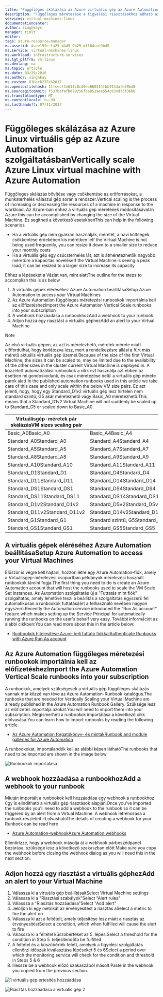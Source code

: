 ```yaml
---
title: "Függőleges skálázása az Azure virtuális gép az Azure Automation szolgáltatásban |} Microsoft Docs"
description: "Függőleges méretezése a figyelési riasztásokhoz adható az Azure Automation szolgáltatásban válaszul egy Linux virtuális gép"
services: virtual-machines-linux
documentationcenter: 
author: singhkays
manager: timlt
editor: 
tags: azure-resource-manager
ms.assetid: dcee199e-fa25-44d5-9b25-df564cee9b45
ms.service: virtual-machines-linux
ms.workload: infrastructure-services
ms.tgt_pltfrm: vm-linux
ms.devlang: na
ms.topic: article
ms.date: 03/29/2016
ms.author: singhkay
ms.custom: H1Hack27Feb2017
ms.openlocfilehash: 1ffcecf1e61fc0cd9ee668514fbb913dafe39bd8
ms.sourcegitcommit: f537befafb079256fba0529ee554c034d73f36b0
ms.translationtype: MT
ms.contentlocale: hu-HU
ms.lasthandoff: 07/11/2017
---
```

# <a name="vertically-scale-azure-linux-virtual-machine-with-azure-automation"></a><span data-ttu-id="6ddfd-103">Függőleges skálázása az Azure Linux virtuális gép az Azure Automation szolgáltatásban</span><span class="sxs-lookup"><span data-stu-id="6ddfd-103">Vertically scale Azure Linux virtual machine with Azure Automation</span></span>
<span data-ttu-id="6ddfd-104">Függőleges skálázás bővítése vagy csökkentése az erőforrásokat, a munkaterhelés válaszul gép során a rendszer.</span><span class="sxs-lookup"><span data-stu-id="6ddfd-104">Vertical scaling is the process of increasing or decreasing the resources of a machine in response to the workload.</span></span> <span data-ttu-id="6ddfd-105">Az Azure-ban ehhez a virtuális gép méretének módosításával.</span><span class="sxs-lookup"><span data-stu-id="6ddfd-105">In Azure this can be accomplished by changing the size of the Virtual Machine.</span></span> <span data-ttu-id="6ddfd-106">Ez segítheti a következő esetekben</span><span class="sxs-lookup"><span data-stu-id="6ddfd-106">This can help in the following scenarios</span></span>

* <span data-ttu-id="6ddfd-107">Ha a virtuális gép nem gyakran használják, méretét, a havi költségek csökkentése érdekében kis méretben le</span><span class="sxs-lookup"><span data-stu-id="6ddfd-107">If the Virtual Machine is not being used frequently, you can resize it down to a smaller size to reduce your monthly costs</span></span>
* <span data-ttu-id="6ddfd-108">Ha a virtuális gép egy csúcsterhelés lát, azt is átméretezhetők nagyobb méretűre a kapacitás növelése</span><span class="sxs-lookup"><span data-stu-id="6ddfd-108">If the Virtual Machine is seeing a peak load, it can be resized to a larger size to increase its capacity</span></span>

<span data-ttu-id="6ddfd-109">Ehhez a lépéseket a Vázlat van, mint alatt</span><span class="sxs-lookup"><span data-stu-id="6ddfd-109">The outline for the steps to accomplish this is as below</span></span>

1. <span data-ttu-id="6ddfd-110">A virtuális gépek eléréséhez Azure Automation beállítása</span><span class="sxs-lookup"><span data-stu-id="6ddfd-110">Setup Azure Automation to access your Virtual Machines</span></span>
2. <span data-ttu-id="6ddfd-111">Az Azure Automation függőleges méretezési runbookok importálnia kell az előfizetéshez</span><span class="sxs-lookup"><span data-stu-id="6ddfd-111">Import the Azure Automation Vertical Scale runbooks into your subscription</span></span>
3. <span data-ttu-id="6ddfd-112">A webhook hozzáadása a runbookhoz</span><span class="sxs-lookup"><span data-stu-id="6ddfd-112">Add a webhook to your runbook</span></span>
4. <span data-ttu-id="6ddfd-113">Adjon hozzá egy riasztást a virtuális géphez</span><span class="sxs-lookup"><span data-stu-id="6ddfd-113">Add an alert to your Virtual Machine</span></span>

> [!NOTE]
> <span data-ttu-id="6ddfd-114">Az első virtuális gépen, az azt is méretezhető, méretek mérete miatt előfordulhat, hogy korlátozva lesz, mert a rendelkezésre állási a fürt más méretű aktuális virtuális gép üzemel.</span><span class="sxs-lookup"><span data-stu-id="6ddfd-114">Because of the size of the first Virtual Machine, the sizes it can be scaled to, may be limited due to the availability of the other sizes in the cluster current Virtual Machine is deployed in.</span></span> <span data-ttu-id="6ddfd-115">A közzétett automatizálási runbookok a cikk ezt használja azt ebben az esetben mi gondoskodunk, és csak méretezése belül a virtuális gép mérete párok alatt.</span><span class="sxs-lookup"><span data-stu-id="6ddfd-115">In the published automation runbooks used in this article we take care of this case and only scale within the below VM size pairs.</span></span> <span data-ttu-id="6ddfd-116">Ez azt jelenti, hogy, hogy egy Standard_D1v2 virtuális gép lesz hirtelen nem standard szintű, G5 akár méretezhető vagy Basic_A0 méretezhető.</span><span class="sxs-lookup"><span data-stu-id="6ddfd-116">This means that a Standard_D1v2 Virtual Machine will not suddenly be scaled up to Standard_G5 or scaled down to Basic_A0.</span></span>
> 
> | <span data-ttu-id="6ddfd-117">Virtuálisgép-méretek pár skálázás</span><span class="sxs-lookup"><span data-stu-id="6ddfd-117">VM sizes scaling pair</span></span> |  |
> | --- | --- |
> | <span data-ttu-id="6ddfd-118">Basic_A0</span><span class="sxs-lookup"><span data-stu-id="6ddfd-118">Basic_A0</span></span> |<span data-ttu-id="6ddfd-119">Basic_A4</span><span class="sxs-lookup"><span data-stu-id="6ddfd-119">Basic_A4</span></span> |
> | <span data-ttu-id="6ddfd-120">Standard_A0</span><span class="sxs-lookup"><span data-stu-id="6ddfd-120">Standard_A0</span></span> |<span data-ttu-id="6ddfd-121">Standard_A4</span><span class="sxs-lookup"><span data-stu-id="6ddfd-121">Standard_A4</span></span> |
> | <span data-ttu-id="6ddfd-122">Standard_A5</span><span class="sxs-lookup"><span data-stu-id="6ddfd-122">Standard_A5</span></span> |<span data-ttu-id="6ddfd-123">Standard_A7</span><span class="sxs-lookup"><span data-stu-id="6ddfd-123">Standard_A7</span></span> |
> | <span data-ttu-id="6ddfd-124">Standard_A8</span><span class="sxs-lookup"><span data-stu-id="6ddfd-124">Standard_A8</span></span> |<span data-ttu-id="6ddfd-125">Standard_A9</span><span class="sxs-lookup"><span data-stu-id="6ddfd-125">Standard_A9</span></span> |
> | <span data-ttu-id="6ddfd-126">Standard_A10</span><span class="sxs-lookup"><span data-stu-id="6ddfd-126">Standard_A10</span></span> |<span data-ttu-id="6ddfd-127">Standard_A11</span><span class="sxs-lookup"><span data-stu-id="6ddfd-127">Standard_A11</span></span> |
> | <span data-ttu-id="6ddfd-128">Standard_D1</span><span class="sxs-lookup"><span data-stu-id="6ddfd-128">Standard_D1</span></span> |<span data-ttu-id="6ddfd-129">Standard_D4</span><span class="sxs-lookup"><span data-stu-id="6ddfd-129">Standard_D4</span></span> |
> | <span data-ttu-id="6ddfd-130">Standard_D11</span><span class="sxs-lookup"><span data-stu-id="6ddfd-130">Standard_D11</span></span> |<span data-ttu-id="6ddfd-131">Standard_D14</span><span class="sxs-lookup"><span data-stu-id="6ddfd-131">Standard_D14</span></span> |
> | <span data-ttu-id="6ddfd-132">Standard_DS1</span><span class="sxs-lookup"><span data-stu-id="6ddfd-132">Standard_DS1</span></span> |<span data-ttu-id="6ddfd-133">Standard_DS4</span><span class="sxs-lookup"><span data-stu-id="6ddfd-133">Standard_DS4</span></span> |
> | <span data-ttu-id="6ddfd-134">Standard_DS11</span><span class="sxs-lookup"><span data-stu-id="6ddfd-134">Standard_DS11</span></span> |<span data-ttu-id="6ddfd-135">Standard_DS14</span><span class="sxs-lookup"><span data-stu-id="6ddfd-135">Standard_DS14</span></span> |
> | <span data-ttu-id="6ddfd-136">Standard_D1v2</span><span class="sxs-lookup"><span data-stu-id="6ddfd-136">Standard_D1v2</span></span> |<span data-ttu-id="6ddfd-137">Standard_D5v2</span><span class="sxs-lookup"><span data-stu-id="6ddfd-137">Standard_D5v2</span></span> |
> | <span data-ttu-id="6ddfd-138">Standard_D11v2</span><span class="sxs-lookup"><span data-stu-id="6ddfd-138">Standard_D11v2</span></span> |<span data-ttu-id="6ddfd-139">Standard_D14v2</span><span class="sxs-lookup"><span data-stu-id="6ddfd-139">Standard_D14v2</span></span> |
> | <span data-ttu-id="6ddfd-140">Standard_G1</span><span class="sxs-lookup"><span data-stu-id="6ddfd-140">Standard_G1</span></span> |<span data-ttu-id="6ddfd-141">Standard szintű, G5</span><span class="sxs-lookup"><span data-stu-id="6ddfd-141">Standard_G5</span></span> |
> | <span data-ttu-id="6ddfd-142">Standard_GS1</span><span class="sxs-lookup"><span data-stu-id="6ddfd-142">Standard_GS1</span></span> |<span data-ttu-id="6ddfd-143">Standard_GS5</span><span class="sxs-lookup"><span data-stu-id="6ddfd-143">Standard_GS5</span></span> |
> 
> 

## <a name="setup-azure-automation-to-access-your-virtual-machines"></a><span data-ttu-id="6ddfd-144">A virtuális gépek eléréséhez Azure Automation beállítása</span><span class="sxs-lookup"><span data-stu-id="6ddfd-144">Setup Azure Automation to access your Virtual Machines</span></span>
<span data-ttu-id="6ddfd-145">Először is végre kell hajtani, hozzon létre egy Azure Automation-fiók, amely a Virtuálisgép-méretezési csoportban példányok méretezési használt runbookok tárolni fogja.</span><span class="sxs-lookup"><span data-stu-id="6ddfd-145">The first thing you need to do is create an Azure Automation account that will host the runbooks used to scale the VM Scale Set instances.</span></span> <span data-ttu-id="6ddfd-146">Az Automation szolgáltatás új a "Futtatás mint fiók" szolgáltatás, amely lehetővé teszi a beállítás a szolgáltatás egyszerű fel automatikusan a runbookok futtatásáért a felhasználó nevében nagyon egyszerű.</span><span class="sxs-lookup"><span data-stu-id="6ddfd-146">Recently the Automation service introduced the "Run As account" feature which makes setting up the Service Principal for automatically running the runbooks on the user's behalf very easy.</span></span> <span data-ttu-id="6ddfd-147">További információt az alábbi cikkben:</span><span class="sxs-lookup"><span data-stu-id="6ddfd-147">You can read more about this in the article below:</span></span>

* [<span data-ttu-id="6ddfd-148">Runbookok hitelesítése Azure-beli futtató fiókkal</span><span class="sxs-lookup"><span data-stu-id="6ddfd-148">Authenticate Runbooks with Azure Run As account</span></span>](../../automation/automation-sec-configure-azure-runas-account.md)

## <a name="import-the-azure-automation-vertical-scale-runbooks-into-your-subscription"></a><span data-ttu-id="6ddfd-149">Az Azure Automation függőleges méretezési runbookok importálnia kell az előfizetéshez</span><span class="sxs-lookup"><span data-stu-id="6ddfd-149">Import the Azure Automation Vertical Scale runbooks into your subscription</span></span>
<span data-ttu-id="6ddfd-150">A runbookok, amelyek szükségesek a virtuális gép függőleges skálázás vannak már közzé van téve az Azure Automation-Runbook katalógus.</span><span class="sxs-lookup"><span data-stu-id="6ddfd-150">The runbooks that are needed for Vertically Scaling your Virtual Machine are already published in the Azure Automation Runbook Gallery.</span></span> <span data-ttu-id="6ddfd-151">Szüksége lesz az előfizetés importálja azokat.</span><span class="sxs-lookup"><span data-stu-id="6ddfd-151">You will need to import them into your subscription.</span></span> <span data-ttu-id="6ddfd-152">Megismerheti a runbookok importálása a következő cikk elolvasása.</span><span class="sxs-lookup"><span data-stu-id="6ddfd-152">You can learn how to import runbooks by reading the following article.</span></span>

* [<span data-ttu-id="6ddfd-153">Az Azure Automation forgatókönyv- és minták</span><span class="sxs-lookup"><span data-stu-id="6ddfd-153">Runbook and module galleries for Azure Automation</span></span>](../../automation/automation-runbook-gallery.md)

<span data-ttu-id="6ddfd-154">A runbookokat, importálandók kell az alábbi képen látható</span><span class="sxs-lookup"><span data-stu-id="6ddfd-154">The runbooks that need to be imported are shown in the image below</span></span>

![Runbookok importálása](./media/vertical-scaling-automation/scale-runbooks.png)

## <a name="add-a-webhook-to-your-runbook"></a><span data-ttu-id="6ddfd-156">A webhook hozzáadása a runbookhoz</span><span class="sxs-lookup"><span data-stu-id="6ddfd-156">Add a webhook to your runbook</span></span>
<span data-ttu-id="6ddfd-157">Miután importált a runbookok kell hozzáadása egy webhook a runbookhoz úgy is elindítható a virtuális gép riasztások alapján.</span><span class="sxs-lookup"><span data-stu-id="6ddfd-157">Once you've imported the runbooks you'll need to add a webhook to the runbook so it can be triggered by an alert from a Virtual Machine.</span></span> <span data-ttu-id="6ddfd-158">A webhook létrehozása a runbook részleteit itt olvasható</span><span class="sxs-lookup"><span data-stu-id="6ddfd-158">The details of creating a webhook for your Runbook can be read here</span></span>

* [<span data-ttu-id="6ddfd-159">Azure Automation-webhook</span><span class="sxs-lookup"><span data-stu-id="6ddfd-159">Azure Automation webhooks</span></span>](../../automation/automation-webhooks.md)

<span data-ttu-id="6ddfd-160">Ellenőrizze, hogy a webhook másolja át a webhook párbeszédpanel bezárása, szüksége lesz a következő szakaszban előtt.</span><span class="sxs-lookup"><span data-stu-id="6ddfd-160">Make sure you copy the webhook before closing the webhook dialog as you will need this in the next section.</span></span>

## <a name="add-an-alert-to-your-virtual-machine"></a><span data-ttu-id="6ddfd-161">Adjon hozzá egy riasztást a virtuális géphez</span><span class="sxs-lookup"><span data-stu-id="6ddfd-161">Add an alert to your Virtual Machine</span></span>
1. <span data-ttu-id="6ddfd-162">Válassza ki a virtuális gép beállításait</span><span class="sxs-lookup"><span data-stu-id="6ddfd-162">Select Virtual Machine settings</span></span>
2. <span data-ttu-id="6ddfd-163">Válassza ki a "Riasztási szabályok"</span><span class="sxs-lookup"><span data-stu-id="6ddfd-163">Select "Alert rules"</span></span>
3. <span data-ttu-id="6ddfd-164">Válassza a "Riasztás hozzáadása"</span><span class="sxs-lookup"><span data-stu-id="6ddfd-164">Select "Add alert"</span></span>
4. <span data-ttu-id="6ddfd-165">Jelöljön ki egy metrikát az érvényesítést a riasztás a</span><span class="sxs-lookup"><span data-stu-id="6ddfd-165">Select a metric to fire the alert on</span></span>
5. <span data-ttu-id="6ddfd-166">Válassza ki azt a feltételt, amely teljesítése lesz miatt a riasztás az érvényesítést</span><span class="sxs-lookup"><span data-stu-id="6ddfd-166">Select a condition, which when fulfilled will cause the alert to fire</span></span>
6. <span data-ttu-id="6ddfd-167">Válassza ki a feltétel küszöbértéket az 5. lépés.</span><span class="sxs-lookup"><span data-stu-id="6ddfd-167">Select a threshold for the condition in Step 5.</span></span> <span data-ttu-id="6ddfd-168">teljesítendő</span><span class="sxs-lookup"><span data-stu-id="6ddfd-168">to be fulfilled</span></span>
7. <span data-ttu-id="6ddfd-169">A feltétel és a küszöbérték felett, amelyek a figyelési szolgáltatás ellenőrzi időszak kiválasztása lépéseket 5 és 6</span><span class="sxs-lookup"><span data-stu-id="6ddfd-169">Select a period over which the monitoring service will check for the condition and threshold in Steps 5 & 6</span></span>
8. <span data-ttu-id="6ddfd-170">Illessze be a webhook előző szakaszából másolt.</span><span class="sxs-lookup"><span data-stu-id="6ddfd-170">Paste in the webhook you copied from the previous section.</span></span>

![1 virtuális gép értesítés hozzáadása](./media/vertical-scaling-automation/add-alert-webhook-1.png)

![Riasztás hozzáadása a virtuális gép 2](./media/vertical-scaling-automation/add-alert-webhook-2.png)

